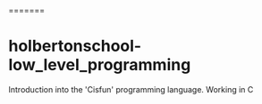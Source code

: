 
=======
# holbertonschool-low_level_programming
Introduction into the 'Cisfun' programming language.
Working in C
